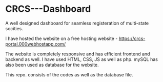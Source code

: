 # CRCS---Dashboard
A well designed dashboard for seamless registeration of multi-state socities.

I have hosted the website on a free hosting website - https://crcs-portal.000webhostapp.com/

The website is completely responsive and has efficient frontend and backend as well.
I have used HTML, CSS, JS as well as php.
mySQL has also been used as database for the website.

This repo. consists of the codes as well as the database file.
